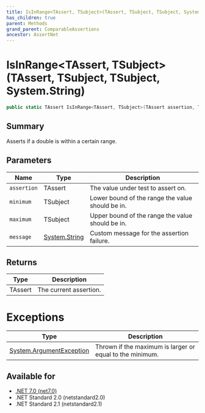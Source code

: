 ```yaml
---
title: IsInRange<TAssert, TSubject>(TAssert, TSubject, TSubject, System.String)
has_children: true
parent: Methods
grand_parent: ComparableAssertions
ancestor: AssertNet
---
```

# IsInRange&lt;TAssert, TSubject&gt;(TAssert, TSubject, TSubject, System.String)

```csharp
public static TAssert IsInRange<TAssert, TSubject>(TAssert assertion, TSubject minimum, TSubject maximum, System.String message);
```

## Summary
Asserts if a double is within a certain range.

## Parameters
|Name|Type|Description|
|-|-|-|
|`assertion`|TAssert|The value under test to assert on.|
|`minimum`|TSubject|Lower bound of the range the value should be in.|
|`maximum`|TSubject|Upper bound of the range the value should be in.|
|`message`|[System.String](https://learn.microsoft.com/en-us/dotnet/api/system.string)|Custom message for the assertion failure.|

## Returns
|Type|Description|
|-|-|
|TAssert|The current assertion.|

# Exceptions
|Type|Description|
|-|-|
|[System.ArgumentException](https://learn.microsoft.com/en-us/dotnet/api/system.argumentexception)|Thrown if the maximum is larger or equal to the minimum.|

## Available for
- [.NET 7.0 (net7.0)](https://versionsof.net/core/7.0/)
- .NET Standard 2.0 (netstandard2.0)
- .NET Standard 2.1 (netstandard2.1)
